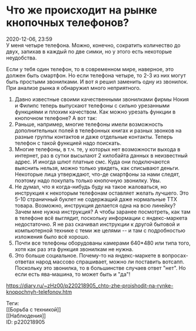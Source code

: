 Что же происходит на рынке кнопочных телефонов?
================================================

   
 2020-12-06, 23:59   
  У меня четыре телефона. Можно, конечно, сократить количество до двух, запихав в каждый по две симки, но у этого есть некоторые неудобства.   
   
 Если у тебя один телефон, то в современном мире, наверное, это должен быть смартфон. Но если телефона четыре, то 2-3 из них могут быть простыми звонилками. И вот я решил заменить одну из звонилок. При анализе рынка я обнаружил много неприятного.   
   
 1. Давно известные своими качественными звонилками фирмы Нокия и Филипс теперь выпускают телефоны с сильно урезанными функциями и плохим качеством. Как можно урезать функции в кнопочном телефоне? А вот так:   
 2. Раньше, например, многие телефоны имели возможность дополнительных полей в телефонных книгах и разных звонков на разные группы контактов и даже отдельные контакты. Теперь телефон с такой функцией надо поискать.   
 3. Многие телефоны, в т.ч. те, у которых нет возможности выхода в интернет, раз в сутки высылают 2 килобайта данных в неизвестный адрес. И иногда шлют платные смс. Куда они подключаются выяснить нельзя, можно только увидеть, как списывают деньги. Некоторые лица утверждают, что-де смартфоны за нами следят, поэтому надо покупать только кнопочную звонилку. Увы.   
 4. Не думал, что я когда-нибудь буду на такое жаловаться, но инструкция к некоторым телефонам оставляет желать лучшего. Это 5-10 страничный буклет не содержащий даже нормальные ТТХ товара. Возможно, инструкция делается одна на всю линейку? Зачем мне нужна инструкция? А чтобы заранее посмотреть, как там в телефоне всё выглядит, поскольку информации с яндекс-маркета недостаточно. Я не раз скачивал инструкции к другой бытовой и компьютерной технике с теми же целями -- и там с подробностью изложения было всё хорошо.   
 5. Почти все телефоны оборудованы камерами 640*480 или типа того, хотя как раз эта функция звонилкам не нужна.   
 6. Это больше социальное. Почему-то на яндекс-маркете в вопросах-ответах народ массово спрашивает, можно ли поставить вотсапп. Поскольку это звонилка, то в большинстве случаев ответ "нет". Но если есть ява-машина, то может быть и "да"!   
    
 <https://diary.ru/~zHz00/p220218905_chto-zhe-proishodit-na-rynke-knopochnyh-telefonov.htm>   
   
 Теги:   
 [[Борьба с техникой]]   
 [[Наблюдения]]   
 ID: p220218905